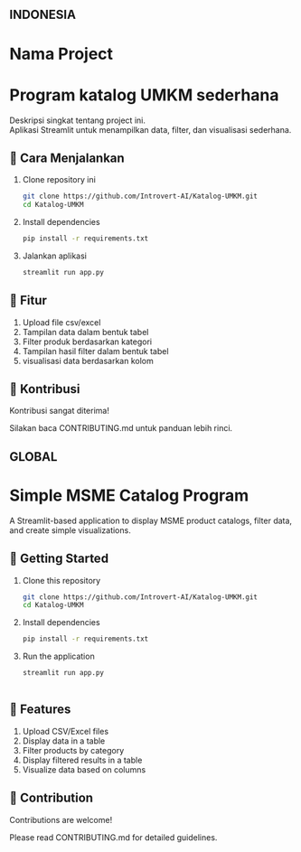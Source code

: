 ##      INDONESIA      ##
# Nama Project
# Program katalog UMKM sederhana

Deskripsi singkat tentang project ini.  
Aplikasi Streamlit untuk menampilkan data, filter, dan visualisasi sederhana.

## 🚀 Cara Menjalankan

1. Clone repository ini
   ```bash
   git clone https://github.com/Introvert-AI/Katalog-UMKM.git
   cd Katalog-UMKM
2. Install dependencies
    ```bash
    pip install -r requirements.txt
3. Jalankan aplikasi
    ```bash
    streamlit run app.py

## 📌 Fitur

1. Upload file csv/excel
2. Tampilan data dalam bentuk tabel
3. Filter produk berdasarkan kategori
4. Tampilan hasil filter dalam bentuk tabel
5. visualisasi data berdasarkan kolom

## 🤝 Kontribusi

Kontribusi sangat diterima!

Silakan baca CONTRIBUTING.md
 untuk panduan lebih rinci.

##      GLOBAL      ##
# Simple MSME Catalog Program

A Streamlit-based application to display MSME product catalogs, filter data, and create simple visualizations.

## 🚀 Getting Started

1. Clone this repository
   ```bash
   git clone https://github.com/Introvert-AI/Katalog-UMKM.git
   cd Katalog-UMKM
2. Install dependencies
   ```bash
   pip install -r requirements.txt
3. Run the application
   ```bash
   streamlit run app.py
 
## 📌 Features
1. Upload CSV/Excel files
2. Display data in a table
3. Filter products by category
4. Display filtered results in a table
5. Visualize data based on columns

## 🤝 Contribution

Contributions are welcome!

Please read CONTRIBUTING.md
 for detailed guidelines.